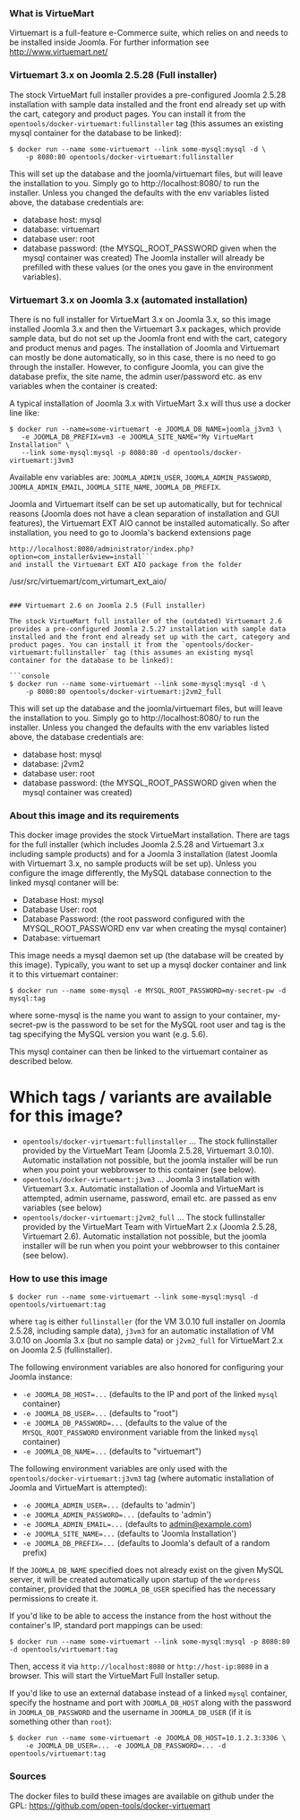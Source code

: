 ### What is VirtueMart

Virtuemart is a full-feature e-Commerce suite, which relies on and needs to be installed inside Joomla. For further information see http://www.virtuemart.net/

### Virtuemart 3.x on Joomla 2.5.28 (Full installer)

The stock VirtueMart full installer provides a pre-configured Joomla 2.5.28 installation with sample data installed and the front end already set up with the cart, category and product pages. You can install it from the `opentools/docker-virtuemart:fullinstaller` tag (this assumes an existing mysql container for the database to be linked):

```console
$ docker run --name some-virtuemart --link some-mysql:mysql -d \
    -p 8080:80 opentools/docker-virtuemart:fullinstaller
```

This will set up the database and the joomla/virtuemart files, but will leave the installation to you. Simply go to http://localhost:8080/ to run the installer. Unless you changed the defaults with the env variables listed above, the database credentials are:
- database host: mysql
- database: virtuemart
- database user: root
- database password: (the MYSQL_ROOT_PASSWORD given when the mysql container was created)
The Joomla installer will already be prefilled with these values (or the ones you gave in the environment variables).

### Virtuemart 3.x on Joomla 3.x (automated installation)

There is no full installer for VirtueMart 3.x on Joomla 3.x, so this image installed Joomla 3.x and then the Virtuemart 3.x packages, which provide sample data, but do not set up the Joomla front end with the cart, category and product menus and pages. The installation of Joomla and Virtuemart can mostly be done automatically, so in this case, there is no need to go through the installer. However, to configure Joomla, you can give the database prefix, the site name, the admin user/password etc. as env variables when the container is created:

A typical installation of Joomla 3.x with VirtueMart 3.x will thus use a docker line like:
```console
$ docker run --name=some-virtuemart -e JOOMLA_DB_NAME=joomla_j3vm3 \
   -e JOOMLA_DB_PREFIX=vm3 -e JOOMLA_SITE_NAME="My VirtueMart Installation" \
   --link some-mysql:mysql -p 8080:80 -d opentools/docker-virtuemart:j3vm3
```

Available env variables are: `JOOMLA_ADMIN_USER`, `JOOMLA_ADMIN_PASSWORD`, `JOOMLA_ADMIN_EMAIL`, `JOOMLA_SITE_NAME`, `JOOMLA_DB_PREFIX`.

Joomla and Virtuemart itself can be set up automatically, but for technical reasons (Joomla does not have a clean separation of installation and GUI features), the Virtuemart EXT AIO cannot be installed automatically. So after installation, you need to go to Joomla's backend extensions page 
```
http://localhost:8080/administrator/index.php?option=com_installer&view=install```
and install the Virtuemart EXT AIO package from the folder 
```
/usr/src/virtuemart/com_virtumart_ext_aio/
```

### Virtuemart 2.6 on Joomla 2.5 (Full installer)

The stock VirtueMart full installer of the (outdated) Virtuemart 2.6 provides a pre-configured Joomla 2.5.27 installation with sample data installed and the front end already set up with the cart, category and product pages. You can install it from the `opentools/docker-virtuemart:fullinstaller` tag (this assumes an existing mysql container for the database to be linked):

```console
$ docker run --name some-virtuemart --link some-mysql:mysql -d \
    -p 8080:80 opentools/docker-virtuemart:j2vm2_full
```

This will set up the database and the joomla/virtuemart files, but will leave the installation to you. Simply go to http://localhost:8080/ to run the installer. Unless you changed the defaults with the env variables listed above, the database credentials are:
- database host: mysql
- database: j2vm2
- database user: root
- database password: (the MYSQL_ROOT_PASSWORD given when the mysql container was created)



### About this image and its requirements

This docker image provides the stock VirtueMart installation. There are tags for the full installer (which includes Joomla 2.5.28 and Virtuemart 3.x including sample products) and for a Joomla 3 installation (latest Joomla with Virtuemart 3.x, no sample products will be set up). 
Unless you configure the image differently, the MySQL database connection to the linked mysql contaner will be:
  - Database Host: mysql
  - Database User: root
  - Database Password: (the root password configured with the MYSQL_ROOT_PASSWORD env var when creating the mysql container)
  - Database: virtuemart

This image needs a mysql daemon set up (the database will be created by this image). Typically, you want to set up a mysql docker container and link it to this virtuemart container:

```console
$ docker run --name some-mysql -e MYSQL_ROOT_PASSWORD=my-secret-pw -d mysql:tag
```
where some-mysql is the name you want to assign to your container, my-secret-pw is the password to be set for the MySQL root user and tag is the tag specifying the MySQL version you want (e.g. 5.6).

This mysql container can then be linked to the virtuemart container as described below.

# Which tags / variants are available for this image?

  - `opentools/docker-virtuemart:fullinstaller` ... The stock fullinstaller provided by the VirtueMart Team (Joomla 2.5.28, Virtuemart 3.0.10). Automatic installation not possible, but the joomla installer will be run when you point your webbrowser to this container (see below). 
  - `opentools/docker-virtuemart:j3vm3` ... Joomla 3 installation with Virtuemart 3.x. Automatic installation of Joomla and VirtueMart is attempted, admin username, password, email etc. are passed as env variables (see below)
  - `opentools/docker-virtuemart:j2vm2_full` ... The stock fullinstaller provided by the VirtueMart Team with VirtueMart 2.x (Joomla 2.5.28, Virtuemart 2.6). Automatic installation not possible, but the joomla installer will be run when you point your webbrowser to this container (see below). 


### How to use this image


```console
$ docker run --name some-virtuemart --link some-mysql:mysql -d opentools/virtuemart:tag
```
where `tag` is either `fullinstaller` (for the VM 3.0.10 full installer on Joomla 2.5.28, including sample data), `j3vm3` for an automatic installation of VM 3.0.10 on Joomla 3.x (but no sample data) or `j2vm2_full` for VirtueMart 2.x on Joomla 2.5 (fullinstaller).

The following environment variables are also honored for configuring your Joomla instance:

-	`-e JOOMLA_DB_HOST=...` (defaults to the IP and port of the linked `mysql` container)
-	`-e JOOMLA_DB_USER=...` (defaults to "root")
-	`-e JOOMLA_DB_PASSWORD=...` (defaults to the value of the `MYSQL_ROOT_PASSWORD` environment variable from the linked `mysql` container)
-	`-e JOOMLA_DB_NAME=...` (defaults to "virtuemart")

The following environment variables are only used with the `opentools/docker-virtuemart:j3vm3` tag (where automatic installation of Joomla and VirtueMart is attempted):
-	`-e JOOMLA_ADMIN_USER=...` (defaults to 'admin')
-	`-e JOOMLA_ADMIN_PASSWORD=...` (defaults to 'admin')
-	`-e JOOMLA_ADMIN_EMAIL=...` (defaults to admin@example.com)
-	`-e JOOMLA_SITE_NAME=...` (defaults to 'Joomla Installation')
-	`-e JOOMLA_DB_PREFIX=...` (defaults to Joomla's default of a random prefix)

If the `JOOMLA_DB_NAME` specified does not already exist on the given MySQL server, it will be created automatically upon startup of the `wordpress` container, provided that the `JOOMLA_DB_USER` specified has the necessary permissions to create it.

If you'd like to be able to access the instance from the host without the container's IP, standard port mappings can be used:

```console
$ docker run --name some-virtuemart --link some-mysql:mysql -p 8080:80 -d opentools/virtuemart:tag
```

Then, access it via `http://localhost:8080` or `http://host-ip:8080` in a browser. This will start the VirtueMart Full Installer setup.

If you'd like to use an external database instead of a linked `mysql` container, specify the hostname and port with `JOOMLA_DB_HOST` along with the password in `JOOMLA_DB_PASSWORD` and the username in `JOOMLA_DB_USER` (if it is something other than `root`):

```console
$ docker run --name some-virtuemart -e JOOMLA_DB_HOST=10.1.2.3:3306 \
    -e JOOMLA_DB_USER=... -e JOOMLA_DB_PASSWORD=... -d opentools/virtuemart:tag
```

### Sources
The docker files to build these images are available on github under the GPL:
https://github.com/open-tools/docker-virtuemart
